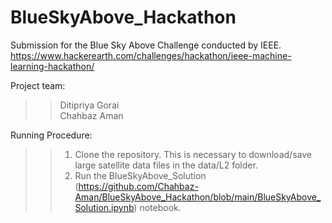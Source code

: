 # BlueSkyAbove_Hackathon
Submission for the Blue Sky Above Challenge conducted by IEEE. <br />
https://www.hackerearth.com/challenges/hackathon/ieee-machine-learning-hackathon/

Project team: 
>> Ditipriya Gorai <br />
>> Chahbaz Aman

Running Procedure:
>> 1. Clone the repository.
>>    This is necessary to download/save large satellite data files in the data/L2 folder.
>> 2. Run the BlueSkyAbove_Solution (https://github.com/Chahbaz-Aman/BlueSkyAbove_Hackathon/blob/main/BlueSkyAbove_Solution.ipynb) notebook.
